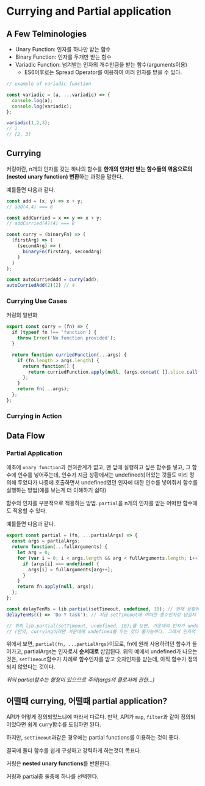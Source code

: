 # Currying and Partial application

## A Few Telminologies

- Unary Function: 인자를 하나만 받는 함수
- Binary Function: 인자를 두개만 받는 함수
- Variadic Function: 넘겨받는 인자의 개수만큼을 받는 함수(arguments이용)
  - ES6이후로는 Spread Operator를 이용하여 여러 인자를 받을 수 있다.

```js
// example of variadic function

const variadic = (a, ...variadic) => {
  console.log(a);
  console.log(variadic);
};

variadic(1,2,3);
// 1
// [2, 3]
```

## Currying

커링이란, n개의 인자를 갖는 하나의 함수를 **한개의 인자만 받는 함수들의 엮음으로의(nested unary function) 변환**하는 과정을 말한다.

예를들면 다음과 같다.

```js
const add = (x, y) => x + y;
// add(4,4) === 8

const addCurried = x => y => x + y;
// addCurried(4)(4) === 8

const curry = (binaryFn) => (
  (firstArg) => (
    (secondArg) => (
      binaryFn(firstArg, secondArg)
    )
  )
);

const autoCurriedAdd = curry(add);
autoCurriedAdd(2)(2) // 4
```

### Currying Use Cases

커링의 일반화

```js
export const curry = (fn) => {
  if (typeof fn !== 'function') {
    throw Error('No function provided');
  }

  return function curriedFunction(...args) {
    if (fn.length > args.length) {
      return function() {
        return curriedFunction.apply(null, (args.concat( [].slice.call(arguments) )));
      };
    }
    return fn(...args);
  };
};
```

### Currying in Action

## Data Flow

### Partial Application

애초에 `unary function`과 전혀관계가 없고, 맨 앞에 실행하고 싶은 함수를 넣고, 그 함수에 인수를 넣어주는데, 인수가 지금 상황에서는 undefined되어있는 것들도 미리 정의해 두었다가 나중에 호출하면서 undefined였던 인자에 대한 인수를 넣어줘서 함수를 실행하는 방법(예를 보는게 더 이해하기 쉽다)

함수의 인자를 부분적으로 적용하는 방법. `partial`을 n개의 인자를 받는 어떠한 함수에도 적용할 수 있다.

예를들면 다음과 같다.

```js
export const partial = (fn, ...partialArgs) => {
  const args = partialArgs;
  return function(...fullArguments) {
    let arg = 0;
    for (var i = 0; i < args.length && arg < fullArguments.length; i++) {
      if (args[i] === undefined) {
        args[i] = fullArguments[arg++];
      }
    }
    return fn.apply(null, args);
  };
};

const delayTenMs = lib.partial(setTimeout, undefined, 10); // 현재 상황에서는 setTimeout에 어떠한 함수인자로 넘길지 미정
delayTenMs(() => 'Do Y task'); // 지금 setTimeout에 어떠한 함수인자로 넘길지 정함(바로 실행)

// 위의 lib.partial(setTimeout, undefined, 10);를 보면, 가운데의 인자가 undefined이다.
// (만약, currying이라면 가운데에 undefined를 두는 것이 불가능하다. 그래서 인자의 순서를 wrapper function을 이용해서 바꿔야 하는데 이는 오버헤드)
```

위에서 보면, `partial(fn, ...partialArgs)`이므로, fn에 원래 사용하려던 함수가 들어가고, partialArgs는 인자로서 **순서대로** 삽입된다. 위의 예에서 undefined가 나오는 것은, `setTimeout`함수가 차례로 함수인자를 받고 숫자인자를 받는데, 아직 함수가 정의되지 않았다는 것이다.

*위의 partial함수는 함정이 있으므로 주의(args의 클로저에 관한...)*

## 어떨때 currying, 어떨때 partial application?

API가 어떻게 정의되었느냐에 따라서 다르다. 만약, API가 `map`, `filter`과 같이 정의되어있다면 쉽게 curry함수를 도입하면 된다.

하지만, `setTimeout`과같은 경우에는 partial functions를 이용하는 것이 좋다.

결국에 둘다 함수를 쉽게 구성하고 강력하게 하는것이 목표다.

커링은 **nested unary functions**를 반환한다.

커링과 partial중 둘중에 하나를 선택한다.
